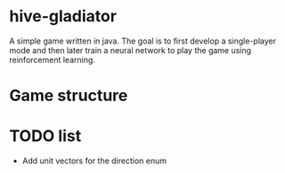 # hive-gladiator
A simple game written in java. The goal is to first develop a single-player mode and then later train a neural network to play the game using reinforcement learning.
# Game structure

# TODO list
- Add unit vectors for the direction enum
